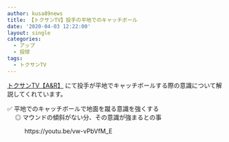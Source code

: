 ```yaml
---
author: kusa89news
title: 【トクサンTV】投手の平地でのキャッチボール
date: '2020-04-03 12:22:00'
layout: single
categories:
  - アップ
  - 投球
tags:
  - トクサンTV
---
```


[トクサンTV【A&R】](https://www.youtube.com/channel/UCfkM3u-0uSKADDitZLpXcfA) にて投手が平地でキャッチボールする際の意識について解説してくれています。

✅ 平地でのキャッチボールで地面を蹴る意識を強くする  
　 ◎ マウンドの傾斜がない分、その意識が強まるとの事

<figure class="wp-block-embed-youtube wp-block-embed is-type-video is-provider-youtube wp-embed-aspect-16-9 wp-has-aspect-ratio">

<div class="wp-block-embed__wrapper">https://youtu.be/vw-vPbVfM_E</div>

</figure>